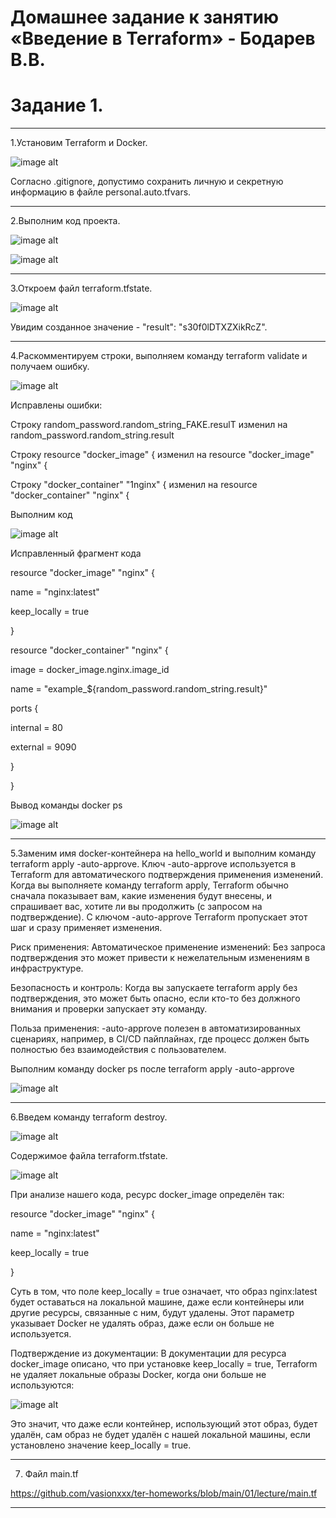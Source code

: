 # Домашнее задание к занятию «Введение в Terraform» - Бодарев В.В.

# Задание 1.

---

1.Установим Terraform и Docker.

![image alt](https://github.com/vasionxxx/ter-homeworks/blob/main/01/lecture/1.jpg)

Согласно .gitignore, допустимо сохранить личную и секретную информацию в файле personal.auto.tfvars.

---

2.Выполним код проекта.

![image alt](https://github.com/vasionxxx/ter-homeworks/blob/main/01/lecture/2.jpg)

![image alt](https://github.com/vasionxxx/ter-homeworks/blob/main/01/lecture/2.1.jpg)

---

3.Откроем файл terraform.tfstate. 

![image alt](https://github.com/vasionxxx/ter-homeworks/blob/main/01/lecture/3.jpg)

Увидим созданное значение - "result": "s30f0lDTXZXikRcZ".

---

4.Раскомментируем строки, выполняем команду terraform validate и получаем ошибку. 

![image alt](https://github.com/vasionxxx/ter-homeworks/blob/main/01/lecture/4.jpg)

Исправлены ошибки:

Строку random_password.random_string_FAKE.resulT изменил на
random_password.random_string.result

Строку resource "docker_image" { изменил на 
resource "docker_image" "nginx" {

Строку "docker_container" "1nginx" { изменил на 
resource "docker_container" "nginx" {

Выполним код

![image alt](https://github.com/vasionxxx/ter-homeworks/blob/main/01/lecture/4.1.jpg)

Исправленный фрагмент кода

resource "docker_image" "nginx" {

  name         = "nginx:latest"
  
  keep_locally = true
  
}

resource "docker_container" "nginx" {

  image = docker_image.nginx.image_id
  
  name  = "example_${random_password.random_string.result}"

  ports {
  
   internal = 80
    
   external = 9090
    
  }
  
}

Вывод команды docker ps

![image alt](https://github.com/vasionxxx/ter-homeworks/blob/main/01/lecture/4.2.jpg)

---

5.Заменим имя docker-контейнера на hello_world и выполним команду terraform apply -auto-approve. 
Ключ -auto-approve используется в Terraform для автоматического подтверждения применения изменений. Когда вы выполняете команду terraform apply, Terraform обычно сначала показывает вам, какие изменения будут внесены, и спрашивает вас, хотите ли вы продолжить (с запросом на подтверждение). С ключом -auto-approve Terraform пропускает этот шаг и сразу применяет изменения.

Риск применения:
Автоматическое применение изменений: Без запроса подтверждения это может привести к нежелательным изменениям в инфраструктуре. 

Безопасность и контроль: Когда вы запускаете terraform apply без подтверждения, это может быть опасно, если кто-то без должного внимания и проверки запускает эту команду.

Польза применения:
-auto-approve полезен в автоматизированных сценариях, например, в CI/CD пайплайнах, где процесс должен быть полностью без взаимодействия с пользователем.

Выполним команду docker ps после terraform apply -auto-approve

![image alt](https://github.com/vasionxxx/ter-homeworks/blob/main/01/lecture/5.jpg)

---

6.Введем команду terraform destroy.

![image alt](https://github.com/vasionxxx/ter-homeworks/blob/main/01/lecture/6.jpg)

Содержимое файла terraform.tfstate.

![image alt](https://github.com/vasionxxx/ter-homeworks/blob/main/01/lecture/6.1.jpg)

При анализе нашего кода, ресурс docker_image определён так:

resource "docker_image" "nginx" {

  name         = "nginx:latest"
  
  keep_locally = true
  
}

Суть в том, что поле keep_locally = true означает, что образ nginx:latest будет оставаться на локальной машине, даже если контейнеры или другие ресурсы, связанные с ним, будут удалены. Этот параметр указывает Docker не удалять образ, даже если он больше не используется.

Подтверждение из документации:
В документации для ресурса docker_image описано, что при установке keep_locally = true, Terraform не удаляет локальные образы Docker, когда они больше не используются:

![image alt](https://github.com/vasionxxx/ter-homeworks/blob/main/01/lecture/6.2.jpg)

Это значит, что даже если контейнер, использующий этот образ, будет удалён, сам образ не будет удалён с нашей локальной машины, если установлено значение keep_locally = true.

---

7. Файл main.tf
   
https://github.com/vasionxxx/ter-homeworks/blob/main/01/lecture/main.tf

---
